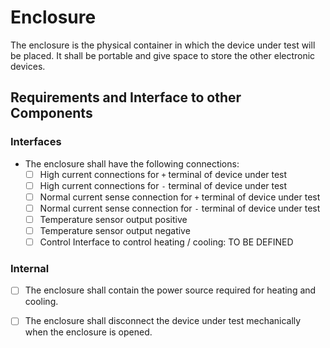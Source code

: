 # Enclosure

The enclosure is the physical container in which the device under test will be
placed. It shall be portable and give space to store the other electronic
devices.

## Requirements and Interface to other Components

### Interfaces

- The enclosure shall have the following connections:
    - [ ] High current connections for `+` terminal of device under test
    - [ ] High current connections for `-` terminal of device under test
    - [ ] Normal current sense connection for `+` terminal of device under test
    - [ ] Normal current sense connection for `-` terminal of device under test
    - [ ] Temperature sensor output positive
    - [ ] Temperature sensor output negative
    - [ ] Control Interface to control heating / cooling: TO BE DEFINED

### Internal

- [ ] The enclosure shall contain the power source required for heating and
    cooling.
- [ ] The enclosure shall disconnect the device under test mechanically when the
    enclosure is opened.

